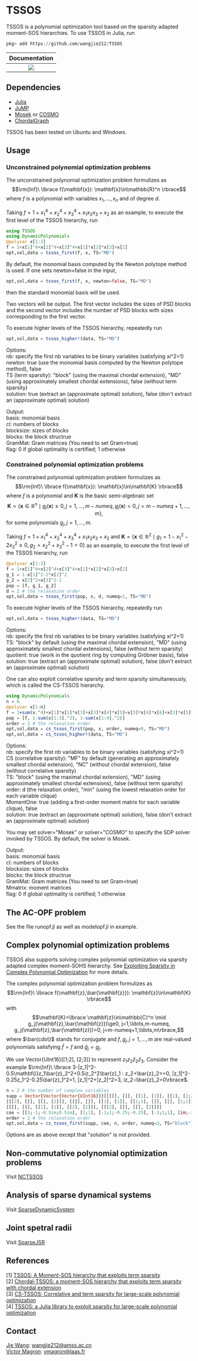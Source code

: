 # TSSOS
TSSOS is a polynomial optimization tool based on the sparsity adapted moment-SOS hierarchies. To use TSSOS in Julia, run
```Julia
pkg> add https://github.com/wangjie212/TSSOS
 ```

 | **Documentation** |
 |:-----------------:|
 | [![](https://img.shields.io/badge/docs-latest-blue.svg)](https://wangjie212.github.io/TSSOS/dev) |

## Dependencies
- [Julia](https://julialang.org/)
- [JuMP](https://github.com/jump-dev/JuMP.jl)
- [Mosek](https://www.mosek.com/) or [COSMO](https://github.com/oxfordcontrol/COSMO.jl)
- [ChordalGraph](https://github.com/wangjie212/ChordalGraph)

TSSOS has been tested on Ubuntu and Windows.
## Usage
### Unconstrained polynomial optimization problems
The unconstrained polynomial optimization problem formulizes as
$$\rm{Inf}\ \lbrace f(\mathbf{x}): \mathbf{x}\in\mathbb{R}^n \rbrace$$
where $f$ is a polynomial with variables $x_1,\ldots,x_n$ and of degree $d$.

Taking $f=1+x_1^4+x_2^4+x_3^4+x_1x_2x_3+x_2$ as an example, to execute the first level of the TSSOS hierarchy, run
```Julia
using TSSOS
using DynamicPolynomials
@polyvar x[1:3]
f = 1+x[1]^4+x[2]^4+x[3]^4+x[1]*x[2]*x[3]+x[2]
opt,sol,data = tssos_first(f, x, TS="MD")
```
By default, the monomial basis computed by the Newton polytope method is used. If one sets newton=false in the input,
```Julia
opt,sol,data = tssos_first(f, x, newton=false, TS="MD")
```
then the standard monomial basis will be used.

Two vectors will be output. The first vector includes the sizes of PSD blocks and the second vector includes the number of PSD blocks with sizes corresponding to the first vector.

To execute higher levels of the TSSOS hierarchy, repeatedly run

```Julia
opt,sol,data = tssos_higher!(data, TS="MD")
```

Options:  
nb: specify the first nb variables to be binary variables (satisfying xi^2=1)  
newton: true (use the monomial basis computed by the Newton polytope method), false  
TS (term sparsity): "block" (using the maximal chordal extension), "MD" (using approximately smallest chordal extensions), false (without term sparsity)  
solution: true (extract an (approximate optimal) solution), false (don't extract an (approximate optimal) solution)  

Output:  
basis: monomial basis  
cl: numbers of blocks  
blocksize: sizes of blocks  
blocks: the block structrue  
GramMat: Gram matrices (You need to set Gram=true)  
flag: 0 if global optimality is certified; 1 otherwise  

### Constrained polynomial optimization problems
The constrained polynomial optimization problem formulizes as
$$\rm{Inf}\ \lbrace f(\mathbf{x}): \mathbf{x}\in\mathbf{K} \rbrace$$
where $f$ is a polynomial and $\mathbf{K}$ is the basic semi-algebraic set
$$\mathbf{K}=\lbrace \mathbf{x}\in\mathbb{R}^n \mid g_j(\mathbf{x})\ge0, j=1,\ldots,m-numeq, g_j(\mathbf{x})=0, j=m-numeq+1,\ldots,m\rbrace,$$
for some polynomials $g_j, j=1,\ldots,m$.

Taking $f=1+x_1^4+x_2^4+x_3^4+x_1x_2x_3+x_2$ and $\mathbf{K}=\lbrace \mathbf{x}\in\mathbb{R}^2 \mid g_1=1-x_1^2-2x_2^2\ge0, g_2=x_2^2+x_3^2-1=0\rbrace$ as an example, to execute the first level of the TSSOS hierarchy, run

```Julia
@polyvar x[1:3]
f = 1+x[1]^4+x[2]^4+x[3]^4+x[1]*x[2]*x[3]+x[2]
g_1 = 1-x[1]^2-2*x[2]^2
g_2 = x[2]^2+x[3]^2-1
pop = [f, g_1, g_2]
d = 2 # the relaxation order
opt,sol,data = tssos_first(pop, x, d, numeq=1, TS="MD")
```

To execute higher levels of the TSSOS hierarchy, repeatedly run

```Julia
opt,sol,data = tssos_higher!(data, TS="MD")
```

Options:  
nb: specify the first nb variables to be binary variables (satisfying xi^2=1)  
TS: "block" by default (using the maximal chordal extension), "MD" (using approximately smallest chordal extensions), false (without term sparsity)  
quotient: true (work in the quotient ring by computing Gröbner basis), false  
solution: true (extract an (approximate optimal) solution), false (don't extract an (approximate optimal) solution)

One can also exploit correlative sparsity and term sparsity simultaneously, which is called the CS-TSSOS hierarchy.

```Julia
using DynamicPolynomials
n = 6
@polyvar x[1:n]
f = 1+sum(x.^4)+x[1]*x[2]*x[3]+x[3]*x[4]*x[5]+x[3]*x[4]*x[6]+x[3]*x[5]*x[6]+x[4]*x[5]*x[6]
pop = [f, 1-sum(x[1:3].^2), 1-sum(x[1:4].^2)]
order = 2 # the relaxation order
opt,sol,data = cs_tssos_first(pop, x, order, numeq=0, TS="MD")
opt,sol,data = cs_tssos_higher!(data, TS="MD")
```
Options:  
nb: specify the first nb variables to be binary variables (satisfying xi^2=1)  
CS (correlative sparsity): "MF" by default (generating an approximately smallest chordal extension), "NC" (without chordal extension), false (without correlative sparsity)   
TS: "block" (using the maximal chordal extension), "MD" (using approximately smallest chordal extensions), false (without term sparsity)  
order: d (the relaxation order), "min" (using the lowest relaxation order for each variable clique)  
MomentOne: true (adding a first-order moment matrix for each variable clique), false  
solution: true (extract an (approximate optimal) solution), false (don't extract an (approximate optimal) solution)

You may set solver="Mosek" or solver="COSMO" to specify the SDP solver invoked by TSSOS. By default, the solver is Mosek.

Output:  
basis: monomial basis  
cl: numbers of blocks  
blocksize: sizes of blocks  
blocks: the block structrue  
GramMat: Gram matrices (You need to set Gram=true)  
Mmatrix: moment matrices  
flag: 0 if global optimality is certified; 1 otherwise  

## The AC-OPF problem
See the file runopf.jl as well as modelopf.jl in example.

## Complex polynomial optimization problems
TSSOS also supports solving complex polynomial optimization via sparsity adapted complex moment-SOHS hierarchy. See [Exploiting Sparsity in Complex Polynomial Optimization](https://arxiv.org/abs/2103.12444) for more details.

The complex polynomial optimization problem formulizes as
$$\rm{Inf}\ \lbrace f(\mathbf{z},\bar{\mathbf{z}}): \mathbf{z}\in\mathbf{K} \rbrace$$
with
$$\mathbf{K}=\lbrace \mathbf{z}\in\mathbb{C}^n \mid g_j(\mathbf{z},\bar{\mathbf{z}})\ge0, j=1,\ldots,m-numeq, g_j(\mathbf{z},\bar{\mathbf{z}})=0, j=m-numeq+1,\ldots,m\rbrace,$$
where $\bar{cdot}$ stands for conjugate and $f, g_j, j=1,\ldots,m$ are real-valued polynomials satisfying $\bar{f}=f$ and $\bar{g}_j=g_j$.

We use Vector{UInt16}[[1;2], [2;3]] to represent $z_1z_2\bar{z}_2\bar{z}_3$. Consider the example $\rm{Inf}\ \lbrace 3-|z_1|^2-0.5\mathbf{i}z_1\bar{z}_2^2+0.5iz_2^2\bar{z}_1 : z_2+\bar{z}_2>=0, |z_1|^2-0.25z_1^2-0.25\bar{z}_1^2=1, |z_1|^2+|z_2|^2=3, iz_2-i\bar{z}_2=0\rbrace$.

```Julia
n = 2 # the number of complex variables
supp = Vector{Vector{Vector{UInt16}}}[[[[], []], [[1], [1]], [[1], [2;2]], [[2;2], [1]]],
[[[2], []], [[], [2]]], [[[], []], [[1], [1]], [[1;1], []], [[], [1;1]]],
[[[], []], [[1], [1]], [[2], [2]]], [[[2], []], [[], [2]]]]
coe = [[3;-1;-0.5im;0.5im], [1;1], [-1;1;-0.25;-0.25], [-3;1;1], [im;-im]]
order = 2 # the relaxation order
opt,sol,data = cs_tssos_first(supp, coe, n, order, numeq=3, TS="block")
```
Options are as above except that "solution" is not provided.

## Non-commutative polynomial optimization problems
Visit [NCTSSOS](https://github.com/wangjie212/NCTSSOS)

## Analysis of sparse dynamical systems
Visit [SparseDynamicSystem](https://github.com/wangjie212/SparseDynamicSystem)

## Joint spetral radii
Visit [SparseJSR](https://github.com/wangjie212/SparseJSR)

## References
[1] [TSSOS: A Moment-SOS hierarchy that exploits term sparsity](https://arxiv.org/abs/1912.08899)  
[2] [Chordal-TSSOS: a moment-SOS hierarchy that exploits term sparsity with chordal extension](https://arxiv.org/abs/2003.03210)  
[3] [CS-TSSOS: Correlative and term sparsity for large-scale polynomial optimization](https://arXiv:2005.02828)  
[4] [TSSOS: a Julia library to exploit sparsity for large-scale polynomial optimization](https://arxiv.org/abs/2103.00915)

## Contact
[Jie Wang](https://wangjie212.github.io/jiewang/): wangjie212@amss.ac.cn  
[Victor Magron](https://homepages.laas.fr/vmagron/): vmagron@laas.fr
